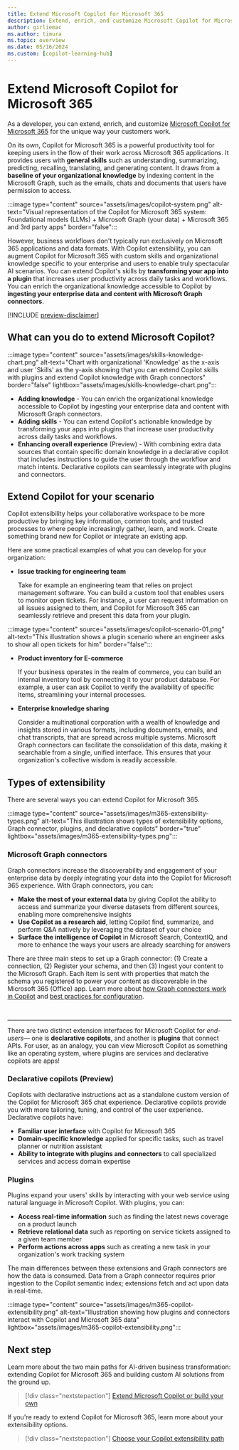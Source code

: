 ```yaml
---
title: Extend Microsoft Copilot for Microsoft 365
description: Extend, enrich, and customize Microsoft Copilot for Microsoft 365 with external services, apps, and data
author: girliemac
ms.author: timura
ms.topic: overview
ms.date: 05/16/2024
ms.custom: [copilot-learning-hub]
---
```


# Extend Microsoft Copilot for Microsoft 365

As a developer, you can extend, enrich, and customize [Microsoft Copilot for Microsoft 365](/microsoft-365-copilot/microsoft-365-copilot-overview) for the unique way your customers work.

On its own, Copilot for Microsoft 365 is a powerful productivity tool for keeping users in the flow of their work across Microsoft 365 applications. It provides users with **general skills** such as understanding, summarizing, predicting, recalling, translating, and generating content. It draws from a **baseline of your organizational knowledge** by indexing content in the Microsoft Graph, such as the emails, chats and documents that users have permission to access.

:::image type="content" source="assets/images/copilot-system.png" alt-text="Visual representation of the Copilot for Microsoft 365 system: Foundational models (LLMs) + Microsoft Graph (your data) + Microsoft 365 and 3rd party apps" border="false":::

However, business workflows don't typically run exclusively on Microsoft 365 applications and data formats. With Copilot extensibility, you can augment Copilot for Microsoft 365 with custom skills and organizational knowledge specific to your enterprise and users to enable truly spectacular AI scenarios. You can extend Copilot's skills by **transforming your app into a plugin** that increases user productivity across daily tasks and workflows. You can enrich the organizational knowledge accessible to Copilot by **ingesting your enterprise data and content with Microsoft Graph connectors**.

[!INCLUDE [preview-disclaimer](includes/preview-disclaimer.md)]

## What can you do to extend Microsoft Copilot?

:::image type="content" source="assets/images/skills-knowledge-chart.png" alt-text="Chart with organizational 'Knowledge' as the x-axis and user 'Skills' as the y-axis showing that you can extend Copilot skills with plugins and extend Copilot knowledge with Graph connectors" border="false" lightbox="assets/images/skills-knowledge-chart.png":::

- **Adding knowledge** - You can enrich the organizational knowledge accessible to Copilot by ingesting your enterprise data and content with Microsoft Graph connectors.
- **Adding skills** - You can extend Copilot's actionable knowledge by transforming your apps into plugins that increase user productivity across daily tasks and workflows.
- **Enhancing overall experience** (Preview) - With combining extra data sources that contain specific domain knowledge in a declarative copilot that includes instructions to guide the user through the workflow and match intents. Declarative copilots can seamlessly integrate with plugins and connectors.

## Extend Copilot for your scenario

Copilot extensibility helps your collaborative workspace to be more productive by bringing key information, common tools, and trusted processes to where people increasingly gather, learn, and work. Create something brand new for Copilot or integrate an existing app.

Here are some practical examples of what you can develop for your organization:

- **Issue tracking for engineering team**

    Take for example an engineering team that relies on project management software. You can build a custom tool that enables users to monitor open tickets. For instance, a user can request information on all issues assigned to them, and Copilot for Microsoft 365 can seamlessly retrieve and present this data from your plugin.

:::image type="content" source="assets/images/copilot-scenario-01.png" alt-text="This illustration shows a plugin scenario where an engineer asks to show all open tickets for him" border="false":::

- **Product inventory for E-commerce**

    If your business operates in the realm of commerce, you can build an internal inventory tool by connecting it to your product database. For example, a user can ask Copilot to verify the availability of specific items, streamlining your internal processes.

- **Enterprise knowledge sharing**

    Consider a multinational corporation with a wealth of knowledge and insights stored in various formats, including documents, emails, and chat transcripts, that are spread across multiple systems. Microsoft Graph connectors can facilitate the consolidation of this data, making it searchable from a single, unified interface. This ensures that your organization's collective wisdom is readily accessible.

## Types of extensibility

There are several ways you can extend Copilot for Microsoft 365.

:::image type="content" source="assets/images/m365-extensibility-types.png" alt-text="This illustration shows types of extensibility options, Graph connector, plugins, and declarative copilots" border="true" lightbox="assets/images/m365-extensibility-types.png":::

### Microsoft Graph connectors

Graph connectors increase the discoverability and engagement of your enterprise data by deeply integrating your data into the Copilot for Microsoft 365 experience. With Graph connectors, you can:

- **Make the most of your external data** by giving Copilot the ability to access and summarize your diverse datasets from different sources, enabling more comprehensive insights
- **Use Copilot as a research aid**, letting Copilot find, summarize, and perform Q&A natively by leveraging the dataset of your choice
- **Surface the intelligence of Copilot** in Microsoft Search, ContextIQ, and more to enhance the ways your users are already searching for answers

There are three main steps to set up a Graph connector: (1) Create a connection, (2) Register your schema, and then (3) Ingest your content to the Microsoft Graph. Each item is sent with properties that match the schema you registered to power your content as discoverable in the Microsoft 365 (Office) app. Learn more about [how Graph connectors work in Copilot](overview-graph-connector.md) and [best practices for configuration](overview-graph-connector.md#configuring-your-custom-microsoft-graph-connection-for-copilot-for-microsoft-365).

<br/>

---

There are two distinct extension interfaces for Microsoft Copilot for *end-users*— one is **declarative copilots**, and another is **plugins** that connect APIs. For user, as an analogy, you can view Microsoft Copilot as something like an operating system, where plugins are services and declarative copilots are apps!

### Declarative copilots (Preview)

Copilots with declarative instructions act as a standalone custom version of the Copilot for Microsoft 365 chat experience. Declarative copilots provide you with more tailoring, tuning, and control of the user experience. Declarative copilots have:

- **Familiar user interface** with Copilot for Microsoft 365
- **Domain-specific knowledge** applied for specific tasks, such as travel planner or nutrition assistant
- **Ability to integrate with plugins and connectors** to call specialized services and access domain expertise

### Plugins

Plugins expand your users' skills by interacting with your web service using natural language in Microsoft Copilot. With plugins, you can:

- **Access real-time information** such as finding the latest news coverage on a product launch
- **Retrieve relational data** such as reporting on service tickets assigned to a given team member
- **Perform actions across apps** such as creating a new task in your organization's work tracking system

The main differences between these extensions and Graph connectors are how the data is consumed. Data from a Graph connector requires prior ingestion to the Copilot semantic index; extensions fetch and act upon data in real-time.

:::image type="content" source="assets/images/m365-copilot-extensibility.png" alt-text="Illustration showing how plugins and connectors interact with Copilot and Microsoft 365 data" lightbox="assets/images/m365-copilot-extensibility.png":::

## Next step

Learn more about the two main paths for AI-driven business transformation: extending Copilot for Microsoft 365 and building custom AI solutions from the ground up.

> [!div class="nextstepaction"]
> [Extend Microsoft Copilot or build your own](build-or-extend.md)

If you're ready to extend Copilot for Microsoft 365, learn more about your extensibility options.

> [!div class="nextstepaction"]
> [Choose your Copilot extensibility path](decision-guide.md)
